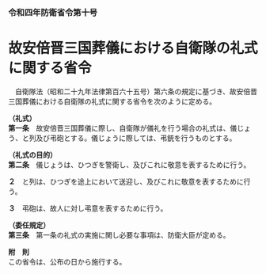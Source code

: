 ### 令和四年防衛省令第十号  
# 故安倍晋三国葬儀における自衛隊の礼式に関する省令  
　自衛隊法（昭和二十九年法律第百六十五号）第六条の規定に基づき、故安倍晋三国葬儀における自衛隊の礼式に関する省令を次のように定める。  
  
**（礼式）**  
**第一条**　故安倍晋三国葬儀に際し、自衛隊が儀礼を行う場合の礼式は、儀じょう、と列及び弔砲とする。儀じょうに際しては、弔銃を行うものとする。  
  
**（礼式の目的）**  
**第二条**　儀じょうは、ひつぎを警衛し、及びこれに敬意を表するために行う。  
  
**２**　と列は、ひつぎを途上において送迎し、及びこれに敬意を表するために行う。  
  
**３**　弔砲は、故人に対し弔意を表するために行う。  
  
**（委任規定）**  
**第三条**　第一条の礼式の実施に関し必要な事項は、防衛大臣が定める。  
  
**附　則**  
この省令は、公布の日から施行する。  
  
